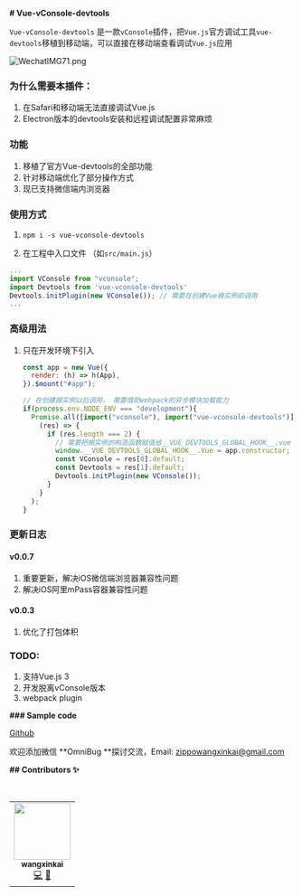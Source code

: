 **# Vue-vConsole-devtools**

`Vue-vConsole-devtools` 是一款`vConsole`插件，把`Vue.js`官方调试工具`vue-devtools`移植到移动端，可以直接在移动端查看调试`Vue.js`应用

![WechatIMG71.png](https://p6-juejin.byteimg.com/tos-cn-i-k3u1fbpfcp/68d77a8750fb459cab9aab3e09c3b9a0~tplv-k3u1fbpfcp-watermark.image)
### 为什么需要本插件：

1. 在Safari和移动端无法直接调试Vue.js
2. Electron版本的devtools安装和远程调试配置非常麻烦

### 功能

1. 移植了官方Vue-devtools的全部功能
2. 针对移动端优化了部分操作方式
3. 现已支持微信端内浏览器
### 使用方式

1. ```npm i -s vue-vconsole-devtools```

2. 在工程中入口文件 （如`src/main.js`）

```javascript
...
import VConsole from "vconsole";
import Devtools from 'vue-vconsole-devtools'
Devtools.initPlugin(new VConsole()); // 需要在创建Vue根实例前调用
...
```

### 高级用法

1. 只在开发环境下引入

   ```javascript
   const app = new Vue({
     render: (h) => h(App),
   }).$mount("#app");
   
   // 在创建跟实例以后调用， 需要借助webpack的异步模块加载能力
   if(process.env.NODE_ENV === "development"){
     Promise.all([import("vconsole"), import("vue-vconsole-devtools")]).then(
       (res) => {
         if (res.length === 2) {
           // 需要把根实例的构造函数赋值给__VUE_DEVTOOLS_GLOBAL_HOOK__.vue
           window.__VUE_DEVTOOLS_GLOBAL_HOOK__.Vue = app.constructor;
           const VConsole = res[0].default;
           const Devtools = res[1].default;
           Devtools.initPlugin(new VConsole());
         }
       }
     );
   }
   ```
### 更新日志

#### v0.0.7
1. 重要更新，解决iOS微信端浏览器兼容性问题
2. 解决iOS阿里mPass容器兼容性问题
   
#### v0.0.3
1. 优化了打包体积

### TODO:

1. 支持Vue.js 3
2. 开发脱离vConsole版本
3. webpack plugin

**### Sample code**

[Github](https://github.com/Zippowxk/Vue-vConsole-devtools/dev)



欢迎添加微信 **OmniBug **探讨交流，Email: zippowangxinkai@gmail.com

**## Contributors ✨**

<!-- ALL-CONTRIBUTORS-LIST:START - Do not remove or modify this section -->

<!-- prettier-ignore-start -->

<!-- markdownlint-disable -->

<table>

  <tr>

​    <td align="center"><a href="https://github.com/Zippowxk"><img src="https://avatars.githubusercontent.com/u/5326755?v=4?s=100" width="100px;" alt=""/><br /><sub><b>wangxinkai</b></sub></a><br /><a href="https://github.com/Zippowxk/vue-router-keep-alive-helper/commits?author=Zippowxk" title="Code">💻</a> <a href="https://github.com/Zippowxk/vue-router-keep-alive-helper/commits?author=Zippowxk" title="Documentation">📖</a></td>

  </tr>

</table>



<!-- markdownlint-restore -->

<!-- prettier-ignore-end -->



<!-- ALL-CONTRIBUTORS-LIST:END -->